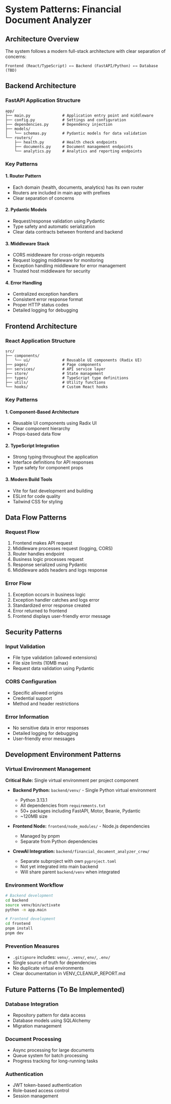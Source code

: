 # System Patterns: Financial Document Analyzer

## Architecture Overview

The system follows a modern full-stack architecture with clear separation of concerns:

```
Frontend (React/TypeScript) ←→ Backend (FastAPI/Python) ←→ Database (TBD)
```

## Backend Architecture

### FastAPI Application Structure

```
app/
├── main.py              # Application entry point and middleware
├── config.py            # Settings and configuration
├── dependencies.py      # Dependency injection
├── models/
│   └── schemas.py       # Pydantic models for data validation
└── routers/
    ├── health.py        # Health check endpoints
    ├── documents.py     # Document management endpoints
    └── analytics.py     # Analytics and reporting endpoints
```

### Key Patterns

#### 1. Router Pattern

- Each domain (health, documents, analytics) has its own router
- Routers are included in main app with prefixes
- Clear separation of concerns

#### 2. Pydantic Models

- Request/response validation using Pydantic
- Type safety and automatic serialization
- Clear data contracts between frontend and backend

#### 3. Middleware Stack

- CORS middleware for cross-origin requests
- Request logging middleware for monitoring
- Exception handling middleware for error management
- Trusted host middleware for security

#### 4. Error Handling

- Centralized exception handlers
- Consistent error response format
- Proper HTTP status codes
- Detailed logging for debugging

## Frontend Architecture

### React Application Structure

```
src/
├── components/
│   └── ui/              # Reusable UI components (Radix UI)
├── pages/               # Page components
├── services/            # API service layer
├── store/               # State management
├── types/               # TypeScript type definitions
├── utils/               # Utility functions
└── hooks/               # Custom React hooks
```

### Key Patterns

#### 1. Component-Based Architecture

- Reusable UI components using Radix UI
- Clear component hierarchy
- Props-based data flow

#### 2. TypeScript Integration

- Strong typing throughout the application
- Interface definitions for API responses
- Type safety for component props

#### 3. Modern Build Tools

- Vite for fast development and building
- ESLint for code quality
- Tailwind CSS for styling

## Data Flow Patterns

### Request Flow

1. Frontend makes API request
2. Middleware processes request (logging, CORS)
3. Router handles endpoint
4. Business logic processes request
5. Response serialized using Pydantic
6. Middleware adds headers and logs response

### Error Flow

1. Exception occurs in business logic
2. Exception handler catches and logs error
3. Standardized error response created
4. Error returned to frontend
5. Frontend displays user-friendly error message

## Security Patterns

### Input Validation

- File type validation (allowed extensions)
- File size limits (10MB max)
- Request data validation using Pydantic

### CORS Configuration

- Specific allowed origins
- Credential support
- Method and header restrictions

### Error Information

- No sensitive data in error responses
- Detailed logging for debugging
- User-friendly error messages

## Development Environment Patterns

### Virtual Environment Management

**Critical Rule:** Single virtual environment per project component

- **Backend Python:** `backend/venv/` - Single Python virtual environment

  - Python 3.13.1
  - All dependencies from `requirements.txt`
  - 50+ packages including FastAPI, Motor, Beanie, Pydantic
  - ~120MB size

- **Frontend Node:** `frontend/node_modules/` - Node.js dependencies

  - Managed by pnpm
  - Separate from Python dependencies

- **CrewAI Integration:** `backend/financial_document_analyzer_crew/`
  - Separate subproject with own `pyproject.toml`
  - Not yet integrated into main backend
  - Will share parent `backend/venv` when integrated

### Environment Workflow

```bash
# Backend development
cd backend
source venv/bin/activate
python -m app.main

# Frontend development
cd frontend
pnpm install
pnpm dev
```

### Prevention Measures

- `.gitignore` includes: `venv/`, `.venv/`, `env/`, `.env/`
- Single source of truth for dependencies
- No duplicate virtual environments
- Clear documentation in VENV_CLEANUP_REPORT.md

## Future Patterns (To Be Implemented)

### Database Integration

- Repository pattern for data access
- Database models using SQLAlchemy
- Migration management

### Document Processing

- Async processing for large documents
- Queue system for batch processing
- Progress tracking for long-running tasks

### Authentication

- JWT token-based authentication
- Role-based access control
- Session management
